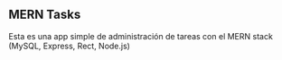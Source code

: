 ## MERN Tasks

Esta es una app simple de administración de tareas con el MERN stack (MySQL, Express, Rect, Node.js)